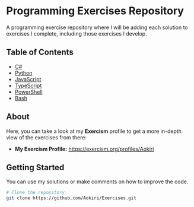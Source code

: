 # Programming Exercises Repository

A programming exercise repository where I will be adding each solution to exercises I complete, including those exercises I develop.

## Table of Contents

- [C#](#C#)
- [Python](#Python)
- [JavaScript](#JavaScript)
- [TypeScript](#TypeScript)
- [PowerShell](#PowerShell)
- [Bash](#Bash)
  
## About

Here, you can take a look at my **Exercism** profile to get a more in-depth view of the exercises from there:
- **My Exercism Profile:** https://exercism.org/profiles/Aokiri

## Getting Started

You can use my solutions or make comments on how to improve the code.

```bash
# Clone the repository
git clone https://github.com/Aokiri/Exercises.git
```
